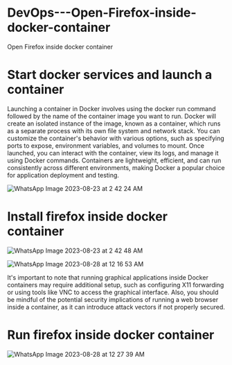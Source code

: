 # DevOps---Open-Firefox-inside-docker-container
Open Firefox inside docker container

# Start docker services and launch a container 
Launching a container in Docker involves using the docker run command followed by the name of the container image you want to run.
Docker will create an isolated instance of the image, known as a container, which runs as a separate process with its own file system and network stack. You can customize the container's behavior with various options, such as specifying ports to expose, environment variables, and volumes to mount. Once launched, you can interact with the container, view its logs, and manage it using Docker commands. Containers are lightweight, efficient, and can run consistently across different environments, making Docker a popular choice for application deployment and testing.

![WhatsApp Image 2023-08-23 at 2 42 24 AM](https://github.com/neelay-16/DevOps---Open-Firefox-inside-docker-container/assets/135517502/42a71de0-9a93-4fcb-a5a4-91742e336946)

# Install firefox inside docker container

![WhatsApp Image 2023-08-23 at 2 42 48 AM](https://github.com/neelay-16/DevOps---Open-Firefox-inside-docker-container/assets/135517502/d3a8f3ba-99de-456f-8d78-871f926ae251)

![WhatsApp Image 2023-08-28 at 12 16 53 AM](https://github.com/neelay-16/DevOps---Open-Firefox-inside-docker-container/assets/135517502/59262697-79e9-41d1-bf9b-3ba95642114b)

It's important to note that running graphical applications inside Docker containers may require additional setup, such as configuring X11 forwarding or using tools like VNC to access the graphical interface. Also, you should be mindful of the potential security implications of running a web browser inside a container, as it can introduce attack vectors if not properly secured.

# Run firefox inside docker container

![WhatsApp Image 2023-08-28 at 12 27 39 AM](https://github.com/neelay-16/DevOps---Open-Firefox-inside-docker-container/assets/135517502/bc58fd6f-db54-4033-baa7-f130e41fc945)
